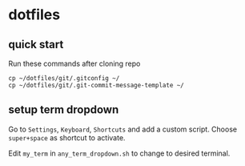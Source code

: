 # dotfiles


## quick start

Run these commands after cloning repo

```
cp ~/dotfiles/git/.gitconfig ~/
cp ~/dotfiles/git/.git-commit-message-template ~/
```

## setup term dropdown
Go to `Settings`, `Keyboard`, `Shortcuts` and add a custom script. Choose `super+space` as shortcut to activate.

Edit `my_term` in `any_term_dropdown.sh` to change to desired terminal.
